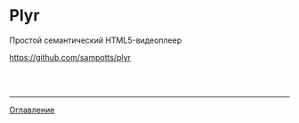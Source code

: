 # Plyr

Простой семантический HTML5-видеоплеер

https://github.com/sampotts/plyr


<br>
<br>

---

[Оглавление](https://github.com/LexDonowan/DevTips/blob/main/HTML%20Tricks/README.md)
